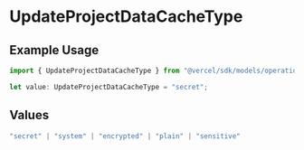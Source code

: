 # UpdateProjectDataCacheType

## Example Usage

```typescript
import { UpdateProjectDataCacheType } from "@vercel/sdk/models/operations";

let value: UpdateProjectDataCacheType = "secret";
```

## Values

```typescript
"secret" | "system" | "encrypted" | "plain" | "sensitive"
```